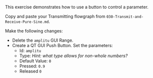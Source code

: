 This exercise demonstrates how to use a button to control a parameter.

Copy and paste your Transmitting flowgraph from `030-Transmit-and-Receive-Pure-Sine.md`.

Make the following changes:

- Delete the `amplitu` GUI Range.
- Create a QT GUI Push Button. Set the parameters:
  - Id: `amplitu`
  - Type: _Hint: what type allows for non-whole numbers?_
  - Default Value: `0`
  - Pressed: `0.9`
  - Released `0`
